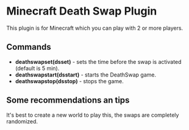 # Minecraft Death Swap Plugin

This plugin is for Minecraft which you can play with 2 or more players.

## Commands

- **deathswapset(dsset)** - sets the time before the swap is activated (default is 5 min).
- **deathswapstart(dsstart)** - starts the DeathSwap game.
- **deathswapstop(dsstop)** - stops the game.

## Some recommendations an tips

It's best to create a new world to play this, the swaps are completely randomized. 
